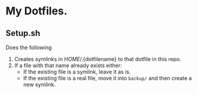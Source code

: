 # My Dotfiles.

## Setup.sh

Does the following

1. Creates symlinks in $HOME/.${dotfilename} to that dotfile in this repo.
2. If a file with that name already exists either:
   * If the existing file is a symlink, leave it as is.
   * If the existing file is a real file, move it into `backup/` and then create a new symlink.